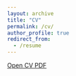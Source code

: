 ```yaml
---
layout: archive
title: "CV"
permalink: /cv/
author_profile: true
redirect_from:
  - /resume
---
```


<a href="/files/CV_Antonios.pdf" target="_blank">Open CV PDF</a>